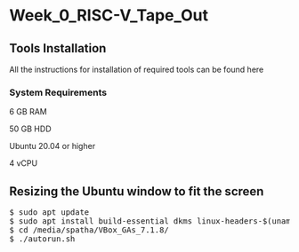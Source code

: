 # Week_0_RISC-V_Tape_Out
## Tools Installation
All the instructions for installation of required tools can be found here
### System Requirements
6 GB RAM

50 GB HDD

Ubuntu 20.04 or higher

4 vCPU
## Resizing the Ubuntu window to fit the screen
<pre>$ sudo apt update
$ sudo apt install build-essential dkms linux-headers-$(uname -r)
$ cd /media/spatha/VBox_GAs_7.1.8/
$ ./autorun.sh</pre>

